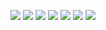 ![](https://files.catbox.moe/hjpjgo.gif)
![](https://files.catbox.moe/hogc2t.gif)
![](https://files.catbox.moe/jy924g.gif)
![](https://files.catbox.moe/t63x7j.jpg) ![](https://files.catbox.moe/dvv1zr.gif) ![](https://files.catbox.moe/8xy240.gifv) ![](https://files.catbox.moe/kcyo3i.gif) 

